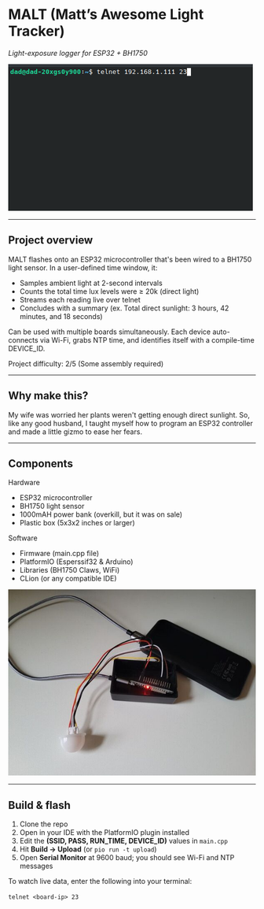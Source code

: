 # MALT (Matt’s Awesome Light Tracker)
*Light-exposure logger for ESP32 + BH1750*

![terminal demo](malt_demo.gif)

---

## Project overview
MALT flashes onto an ESP32 microcontroller that's been wired to a BH1750 light sensor.
In a user-defined time window, it:

* Samples ambient light at 2-second intervals
* Counts the total time lux levels were ≥ 20k (direct light)
* Streams each reading live over telnet
* Concludes with a summary (ex. Total direct sunlight: 3 hours, 42 minutes, and 18 seconds)

Can be used with multiple boards simultaneously. Each device auto-connects via Wi-Fi, grabs NTP time, and identifies itself with a compile-time DEVICE_ID.

Project difficulty: 2/5 (Some assembly required)

---

## Why make this?

My wife was worried her plants weren't getting enough direct sunlight. So, like any good husband, I taught myself how to program an ESP32 controller and made a little gizmo to ease her fears.

---

## Components

Hardware

* ESP32 microcontroller
* BH1750 light sensor
* 1000mAH power bank (overkill, but it was on sale)
* Plastic box (5x3x2 inches or larger)

Software

* Firmware (main.cpp file)
* PlatformIO (Esperssif32 & Arduino)
* Libraries (BH1750 Claws, WiFi)
* CLion (or any compatible IDE)

![finished product](malt.jpg)

---

## Build & flash

1. Clone the repo
2. Open in your IDE with the PlatformIO plugin installed
3. Edit the **(SSID, PASS, RUN_TIME, DEVICE_ID)** values in `main.cpp`
4. Hit **Build → Upload** (or `pio run -t upload`)
5. Open **Serial Monitor** at 9600 baud; you should see Wi-Fi and NTP messages

To watch live data, enter the following into your terminal:

`telnet <board-ip> 23`
